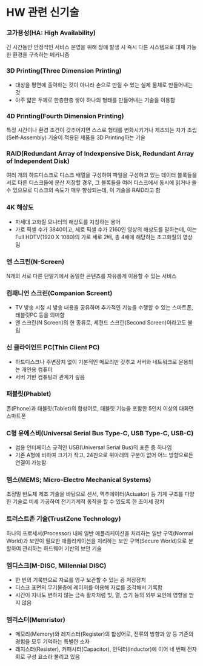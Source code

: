 # HW 관련 신기술
### 고가용성(HA: High Availability)
긴 시간동안 안정적인 서비스 운영을 위해 장애 발생 시 즉시 다른 시스템으로 대체 가능한 환경을 구축하는 메커니즘

### 3D Printing(Three Dimension Printing)
* 대상을 평면에 출력하는 것이 아니라 손으로 만질 수 있는 실제 물체로 만들어내는 것
* 아주 얇은 두께로 한층한층 쌓아 하나의 형태를 만들어내는 기술을 이용함

### 4D Printing(Fourth Dimension Printing)
특정 시간이나 환경 조건이 갖추어지면 스스로 형태를 변화시키거나 제조되는 자가 조립(Self-Assembly) 기술이 적용된 제품을 3D Printing하는 기술

### RAID(Redundant Array of Indexpensive Disk, Redundant Array of Independent Disk)
여러 개의 하드디스크로 디스크 배열을 구성하여 파일을 구성하고 있는 데이터 블록들을 서로 다른 디스크들에 분산 저장할 경우, 그 블록들을 여러 디스크에서 동시에 읽거나 쓸 수 있으므로 디스크의 속도가 매우 향상되는데, 이 기술을 RAID라고 함

### 4K 해상도
* 차세대 고화질 모니터의 해상도를 지칭하는 용어
* 가로 픽셀 수가 3840이고, 세로 픽셀 수가 2160인 영상의 해상도를 말하는데, 이는 Full HDTV(1920 X 1080)의 가로 세로 2배, 총 4배에 해당하는 초고화질의 영상임

### 앤 스크린(N-Screen)
N개의 서로 다른 단말기에서 동일한 콘텐츠를 자유롭게 이용할 수 있는 서비스

### 컴패니언 스크린(Companion Screent)
* TV 방송 시청 시 방송 내용을 공유하며 추가적인 기능을 수행할 수 있는 스마트폰, 태블릿PC 등을 의미함
* 앤 스크린(N Screen)의 한 종류로, 세컨드 스크린(Second Screen)이라고도 불림

### 신 클라이언트 PC(Thin Client PC)
* 하드디스크나 주변장치 없이 기본적인 메모리만 갖추고 서버와 네트워크로 운용되는 개인용 컴퓨터
* 서버 기반 컴퓨팅과 관계가 깊음

### 패블릿(Phablet)
폰(Phone)과 태블릿(Tablet)의 합성어로, 태블릿 기능을 포함한 5인치 이상의 대화면 스마트폰

### C형 유에스비(Universal Serial Bus Type-C, USB Type-C, USB-C)
* 범용 인터페이스 규격인 USB(Universal Serial Bus)의 표준 중 하나임
* 기존 A형에 비하여 크기가 작고, 24핀으로 위아래의 구분이 없어 어느 방향으로든 연결이 가능함

### 멤스(MEMS; Micro-Electro Mechanical Systems)
초정밀 반도체 제조 기술을 바탕으로 센서, 액추에이터(Actuator) 등 기계 구조를 다양한 기술로 미세 가공하여 전기기계적 동작을 할 수 있도록 한 초미세 장치

### 트러스트존 기술(TrustZone Technology)
하나의 프로세서(Processor) 내에 일반 애플리케이션을 처리하는 일반 구역(Normal World)과 보안이 필요한 애플리케이션을 처리하는 보안 구역(Secure World)으로 분할하여 관리하는 하드웨어 기반의 보안 기술

### 엠디스크(M-DISC, Millennial DISC)
* 한 번의 기록만으로 자료를 영구 보관할 수 있는 광 저장장치
* 디스크 표면의 무기물층에 레이저를 이용해 자료를 조각해서 기록함
* 시간이 지나도 변하지 않는 금속 활자처럼 빛, 열, 습기 등의 외부 요인에 영향을 받지 않음

### 멤리스터(Memristor)
* 메모리(Memory)와 레지스터(Register)의 합성어로, 전류의 방향과 양 등 기존의 경험을 모두 기억하는 특별한 소자
* 레지스터(Resister), 커패시터(Capacitor), 인덕터(Inductor)에 이어 네 번째 전자회로 구성 요소라 불리고 있음
